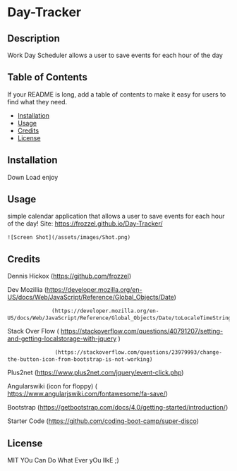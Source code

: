 # Day-Tracker


## Description

Work Day Scheduler allows a user to save events for each hour of the day


## Table of Contents

If your README is long, add a table of contents to make it easy for users to find what they need.

- [Installation](#installation)
- [Usage](#usage)
- [Credits](#credits)
- [License](#license)

## Installation

Down Load enjoy 

## Usage

simple calendar application that allows a user to save events for each hour of the day!
 Site: https://frozzel.github.io/Day-Tracker/

    ![Screen Shot](/assets/images/Shot.png)
 

## Credits

Dennis Hickox      (https://github.com/frozzel)


 Dev Mozillia     (https://developer.mozilla.org/en-US/docs/Web/JavaScript/Reference/Global_Objects/Date)

                  (https://developer.mozilla.org/en-US/docs/Web/JavaScript/Reference/Global_Objects/Date/toLocaleTimeString)

Stack Over Flow       ( https://stackoverflow.com/questions/40791207/setting-and-getting-localstorage-with-jquery )

                   (https://stackoverflow.com/questions/23979993/change-the-button-icon-from-bootstrap-is-not-working)

 Plus2net         (https://www.plus2net.com/jquery/event-click.php)

 Angularswiki (icon for floppy)       ( https://www.angularjswiki.com/fontawesome/fa-save/)

 Bootstrap        (https://getbootstrap.com/docs/4.0/getting-started/introduction/)

Starter Code      (https://github.com/coding-boot-camp/super-disco)

## License

MIT  YOu Can Do What Ever yOu lIkE ;)



